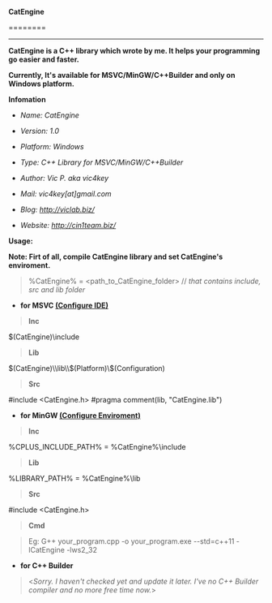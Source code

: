 **CatEngine**

========

***

**CatEngine is a C++ library which wrote by me. It helps your programming go easier and faster.**

**Currently, It's available for MSVC/MinGW/C++Builder and only on Windows platform.**



**Infomation**

<i>

- Name:     CatEngine

- Version:  1.0

- Platform: Windows

- Type:     C&#43;&#43; Library for MSVC/MinGW/C&#43;&#43;Builder

- Author:   Vic P. aka vic4key

- Mail:     vic4key[at]gmail.com

- Blog:     http://viclab.biz/

- Website:  http://cin1team.biz/

</i>



**Usage:**



**Note:</u> Firt of all, compile CatEngine library and set CatEngine's enviroment.**


>%CatEngine% = &lt;path\_to\_CatEngine_folder&gt; // <i>that contains include, src and lib folder</i>



- **for MSVC <u>(Configure IDE)</u>**



>**Inc**

$(CatEngine)\\include



>**Lib**

$(CatEngine)\\lib\\$(Platform)\\$(Configuration)



>**Src**

\#include &lt;CatEngine.h&gt;
\#pragma comment(lib, "CatEngine.lib")





- **for MinGW <u>(Configure Enviroment)</u>**



>**Inc**

%CPLUS\_INCLUDE\_PATH% = %CatEngine%\\include



>**Lib**

%LIBRARY_PATH% = %CatEngine%\\lib



>**Src**

\#include &lt;CatEngine.h&gt;



>**Cmd**

>Eg: G&#43;&#43; your\_program.cpp &#45;o your\_program.exe &#45;&#45;std=c++11 &#45;lCatEngine &#45;lws2_32



- **for C++ Builder<u></u>**



><<i>Sorry. I haven't checked yet and update it later. I've no C++ Builder compiler and no more free time now.</i>>